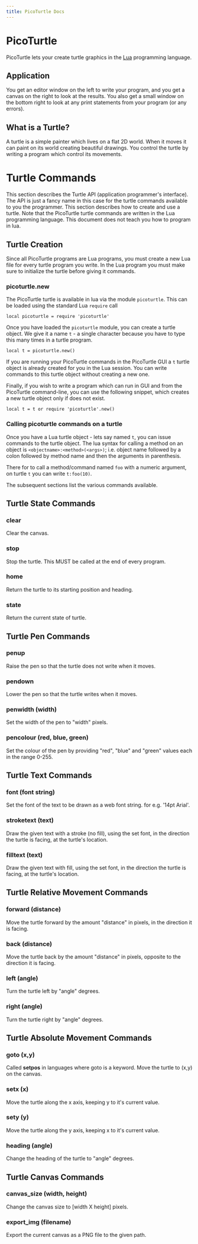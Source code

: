 ```yaml
---
title: PicoTurtle Docs
---
```


# PicoTurtle

PicoTurtle lets your create turtle graphics in the [Lua](https://lua.org) programming language.

## Application
You get an editor window on the left to write your program, and you get a canvas on the right to look at the results.
You also get a small window on the bottom right to look at any print statements from your program (or any errors).

## What is a Turtle?
A turtle is a simple painter which lives on a flat 2D world. When it moves it can paint on its world creating beautiful drawings. 
You control the turtle by writing a program which control its movements. 

# Turtle Commands

This section describes the Turtle API (application programmer's interface). The API is just a fancy name in this case for
the turtle commands available to you the programmer. This section describes how to create and use a turtle. Note that the
PicoTurtle turtle commands are written in the Lua programming language. This document does not teach you how to program in
lua.

## Turtle Creation

Since all PicoTurtle programs are Lua programs, you must create a new Lua file for every turtle program you write.
In the Lua program you must make sure to initialize the turtle before giving it commands.

###  picoturtle.new

The PicoTurtle turtle is available in lua via the module `picoturtle`. This can be loaded using the standard
Lua `require` call

```
local picoturtle = require 'picoturtle'
```

Once you have loaded the `picoturtle` module, you can create a turtle object. We give it a name `t` - a single character
because you have to type this many times in a turtle program.

```
local t = picoturtle.new()
```

If you are running your PicoTurtle commands in the PicoTurtle GUI a `t` turtle object is already created for you in the Lua session. 
You can write commands to this turtle object without creating a new one.

Finally, if you wish to write a program which can run in GUI and from the PicoTurtle command-line,
you can use the following snippet, which creates a new turtle object only if does not exist.

```
local t = t or require 'picoturtle'.new()
```
###  Calling picoturtle commands on a turtle

Once you have a Lua turtle object - lets say named `t`, you can issue commands to the turtle object.
The lua syntax for calling a method on an object is `<objectname>:<method>(<args>)`; i.e. object
name followed by a colon followed by method name and then the arguments in parenthesis.

There for to call a method/command named `foo` with a numeric argument,  on turtle `t` you can write
`t:foo(10)`.

The subsequent sections list the various commands available.

## Turtle State Commands

### clear
Clear the canvas.

### stop
Stop the turtle. This MUST be called at the end of every program.

### home
Return the turtle to its starting position and heading.

### state
Return the current state of turtle.

## Turtle Pen Commands

### penup
Raise the pen so that the turtle does not write when it moves.

### pendown
Lower the pen so that the turtle writes when it moves.

### penwidth (width)
Set the width of the pen to "width" pixels.

### pencolour (red, blue, green)
Set the colour of the pen by providing "red", "blue" and "green" values each in the range 0-255.

## Turtle Text Commands

### font (font string)
Set the font of the text to be drawn as a web font string. for e.g. '14pt Arial'.

### stroketext (text)
Draw the given text with a stroke (no fill), using the set font, in the direction the turtle is facing, at the turtle's location.

### filltext (text)
Draw the given text with fill, using the set font, in the direction the turtle is facing, at the turtle's location.

## Turtle Relative Movement Commands

### forward (distance)
Move the turtle forward by the amount "distance" in pixels, in the direction it is facing.

### back (distance)
Move the turtle back by the amount "distance" in pixels, opposite to the direction it is facing.

### left (angle)
Turn the turtle left by "angle" degrees.

### right (angle)
Turn the turtle right by "angle" degrees.

## Turtle Absolute Movement Commands

### goto (x,y)
Called **setpos** in languages where goto is a keyword. Move the turtle to (x,y) on the canvas.

### setx (x)
Move the turtle along the x axis, keeping y to it's current value.

### sety (y)
Move the turtle along the y axis, keeping x to it's current value.

### heading (angle)
Change the heading of the turtle to "angle" degrees.

## Turtle Canvas Commands

### canvas_size (width, height)
Change the canvas size to [width X height] pixels.

### export_img (filename)
Export the current canvas as a PNG file to the given path.
